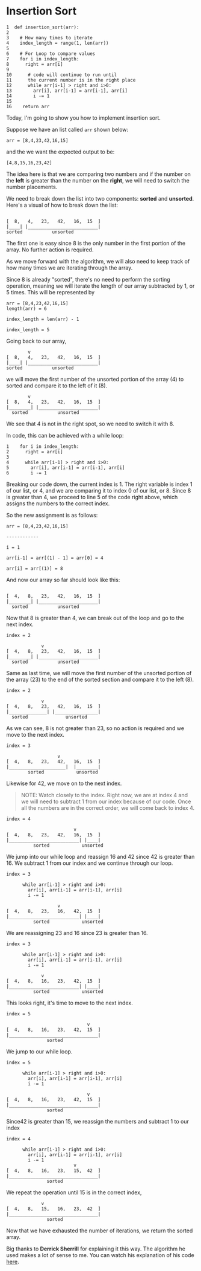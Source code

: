 # Insertion Sort

```
1  def insertion_sort(arr):
2
3    # How many times to iterate
4    index_length = range(1, len(arr)) 
5  
6    # For Loop to compare values
7    for i in index_length:
8      right = arr[i]
9
10      # code will continue to run until 
11      the current number is in the right place
12      while arr[i-1] > right and i>0:
13        arr[i], arr[i-1] = arr[i-1], arr[i]
14        i -= 1
15      
16    return arr
```
Today, I'm going to show you how to implement insertion sort. 

Suppose we have an list called `arr` shown below:

```
arr = [8,4,23,42,16,15]
```

and the we want the expected output to be:

```
[4,8,15,16,23,42]
```

The idea here is that we are comparing two numbers and if the number on the **left** is greater than the number on the **right**, we will need to switch the number placements. 

We need to break down the list into two components: **sorted** and **unsorted**. Here's a visual of how to break down the list:

```
        
[  8,   4,   23,   42,   16,  15  ]
|____| |__________________________|
sorted           unsorted
```

The first one is easy since 8 is the only number in the first portion of the array. No further action is required. 

As we move forward with the algorithm, we will also need to keep track of how many times we are iterating through the array. 

Since 8 is already "sorted", there's no need to perform the sorting operation, meaning we will iterate the length of our array subtracted by 1, or 5 times. This will be represented by 

```
arr = [8,4,23,42,16,15]
length(arr) = 6

index_length = len(arr) - 1

index_length = 5
```
Going back to our array, 


```
        v
[  8,   4,   23,   42,   16,  15  ]
|____| |__________________________|
sorted           unsorted
```

we will move the first number of the unsorted portion of the array (4) to sorted and compare it to the left of it (8).

```
        v
[  8,   4,   23,   42,   16,  15  ]
|________| |______________________|
  sorted           unsorted
```

We see that 4 is not in the right spot, so we need to  switch it with 8. 

In code, this can be achieved with a while loop:

```
1    for i in index_length:
2      right = arr[i]
3
4      while arr[i-1] > right and i>0:
5        arr[i], arr[i-1] = arr[i-1], arr[i]
6        i -= 1
```

Breaking our code down, the current index is 1. The right variable is index 1 of our list, or 4, and we are comparing it to index 0 of our list, or 8. Since 8 is greater than 4, we proceed to line 5 of the code right above, which assigns the numbers to the correct index.

So the new assignment is as follows:

```
arr = [8,4,23,42,16,15]

------------

i = 1

arr[i-1] = arr[(1) - 1] = arr[0] = 4

arr[i] = arr[(1)] = 8
```

And now our array so far should look like this:

```
        
[  4,   8,   23,   42,   16,  15  ]
|________| |______________________|
  sorted           unsorted
```

Now that 8 is greater than 4, we can break out of the loop and go to the next index. 

```
index = 2

             v
[  4,   8,   23,   42,   16,  15  ]
|________| |______________________|
  sorted           unsorted
```

Same as last time, we will move the first number of the unsorted portion of the array (23) to the end of the  sorted section and compare it to the left (8).

```
index = 2

             v
[  4,   8,   23,   42,   16,  15  ]
|______________| |________________|
  sorted              unsorted
```

As we can see, 8 is not greater than 23, so no action is required and we move to the next index.


```
index = 3

                   v
[  4,   8,   23,   42,   16,  15  ]
|_____________________|  |________|
        sorted            unsorted
```

Likewise for 42, we move on to the next index.

> NOTE: Watch closely to the index. Right now, we are at index 4 and we will need to subtract 1 from our index because of our code. Once all the numbers are in the correct order, we will come back to index 4.

```
index = 4

                         v
[  4,   8,   23,   42,   16,  15  ]
|__________________________| |____|
          sorted            unsorted
```

We jump into our while loop and reassign 16 and 42 since 42 is greater than 16. We subtract 1 from our index and we continue through our loop.  

```
index = 3

      while arr[i-1] > right and i>0:
        arr[i], arr[i-1] = arr[i-1], arr[i]
        i -= 1

                   v
[  4,   8,   23,   16,   42,  15  ]
|__________________________| |____|
          sorted            unsorted
```

We are reassigning 23 and 16 since 23 is greater than 16. 

```
index = 3

      while arr[i-1] > right and i>0:
        arr[i], arr[i-1] = arr[i-1], arr[i]
        i -= 1

             v
[  4,   8,   16,   23,   42,  15  ]
|__________________________| |____|
          sorted            unsorted
```

This looks right, it's time to move to the next index.

```
index = 5

                              v
[  4,   8,   16,   23,   42,  15  ]
|_________________________________|
               sorted            
```

We jump to our while loop.

```
index = 5

      while arr[i-1] > right and i>0:
        arr[i], arr[i-1] = arr[i-1], arr[i]
        i -= 1

                              v
[  4,   8,   16,   23,   42,  15  ]
|_________________________________|
               sorted   
```

Since42 is greater than 15, we reassign the numbers and subtract 1 to our index

```
index = 4

      while arr[i-1] > right and i>0:
        arr[i], arr[i-1] = arr[i-1], arr[i]
        i -= 1
                         v
[  4,   8,   16,   23,   15,  42  ]
|_________________________________|
               sorted            
```

We repeat the operation until 15 is in the correct index,

```
             v
[  4,   8,   15,   16,   23,  42  ]
|_________________________________|
               sorted            
```

Now that we have exhausted the number of iterations, we return the sorted array.

Big thanks to **Derrick Sherrill** for explaining it this way. The algorithm he used makes a lot of sense to me. You can watch his explanation of his code [here](https://www.youtube.com/watch?v=byHi41L9vTM&list=LL&index=1).

